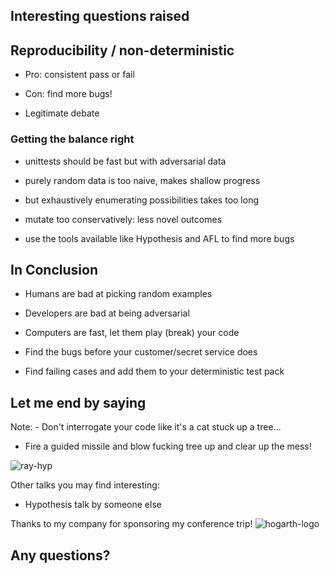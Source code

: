 ## Interesting questions raised


## Reproducibility / non-deterministic
- Pro: consistent pass or fail
<!-- -- class="fragment" -->
- Con: find more bugs!
<!-- -- class="fragment" -->
- Legitimate debate
<!-- -- class="fragment" -->


### Getting the balance right
- unittests should be fast but with adversarial data
<!-- -- class="fragment" -->
- purely random data is too naive, makes shallow progress
<!-- -- class="fragment" -->
- but exhaustively enumerating possibilities takes too long
<!-- -- class="fragment" -->
- mutate too conservatively: less novel outcomes
<!-- -- class="fragment" -->
- use the tools available like Hypothesis and AFL to find more bugs
<!-- -- class="fragment" -->


## In Conclusion

- Humans are bad at picking random examples
<!-- -- class="fragment" -->
- Developers are bad at being adversarial
<!-- -- class="fragment" -->
- Computers are fast, let them play (break) your code
<!-- -- class="fragment" -->
- Find the bugs before your customer/secret service does
<!-- -- class="fragment" -->
- Find failing cases and add them to your deterministic test pack
<!-- -- class="fragment" -->


## Let me end by saying

Note: - Don't interrogate your code like it's a cat stuck up a tree...
- Fire a guided missile and blow fucking tree up and clear up the mess!


![ray-hyp](images/ray-hyp.png)


Other talks you may find interesting:
- Hypothesis talk by someone else


Thanks to my company for sponsoring my conference trip!
![hogarth-logo](images/hogarth-logo.png)

## Any questions?
